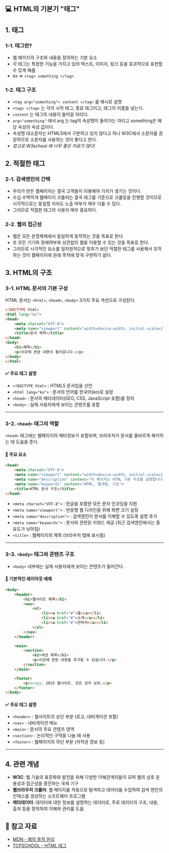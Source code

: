 ## 💻 HTML의 기본기 \"태그\"


## 1. 태그

### 1-1. 태그란?
- 웹 페이지의 구조와 내용을 정의하는 기본 요소
- 각 태그는 특정한 기능을 가지고 있어 텍스트, 이미지, 링크 등을 효과적으로 표현할 수 있게 해줌
- ex => `<tag> something </tag>`


### 1-2. 태그 구조
- `<tag arg="something"> content </tag>` 를 예시로 설명
- `<tag> </tag>` 는 각각 시작 태그, 종료 태그이고, 태그의 이름을 넣는다.
- `content` 는 태그의 내용이 들어갈 자리다.
- `arg="something"` 에서 arg 는 tag의 속성명이 들어가는 자리고 something은 해당 속성의 속성 값이다.
- 속성명 대소문자는 HTML5에서 구분하고 있지 않다고 하나 W3C에서 소문자를 권장하므로 소문자를 사용하는 것이 좋다고 한다.
- *참고로 W3school 에 너무 좋은 자료가 많다!*


## 2. 적절한 태그

### 2-1. 검색엔진의 간택
- 우리가 만든 웹페이지는 결국 고객들이 이용해야 가치가 생기는 것이다.
- 수십 수백억개 웹페이지 크롤러는 결국 태그를 기준으로 크롤링을 진행할 것이므로 시각적으로는 동일할 지라도 노출 여부가 매우 다를 수 있다.
- 그러므로 적절한 태그의 사용이 매우 중요하다.


### 2-2. 웹의 접근성
- 웹은 모든 운영체제에서 동일하게 동작하는 것을 목표로 한다.
- 또 모든 기기와 장애여부와 상관없이 웹을 이용할 수 있는 것을 목표로 한다.
- 그러므로 시각적인 요소를 일차원적으로 맞추기 보단 적절한 태그를 사용해서 조작하는 것이 웹페이지에 원래 목적에 맞게 구현하기 쉽다.

## 3. HTML의 구조

### 3-1. HTML 문서의 기본 구성

HTML 문서는 `<html>`, `<head>`, `<body>` 3가지 주요 섹션으로 구성된다.

```html
<!DOCTYPE html>
<html lang="ko">
<head>
    <meta charset="UTF-8">
    <meta name="viewport" content="width=device-width, initial-scale=1.0">
    <title>문서 제목</title>
</head>
<body>
    <h1>제목</h1>
    <p>이곳에 본문 내용이 들어갑니다.</p>
</body>
</html>
```

#### ✅ 주요 태그 설명

- `<!DOCTYPE html>` : HTML5 문서임을 선언
- `<html lang="ko">` : 문서의 언어를 한국어(ko)로 설정
- `<head>` : 문서의 메타데이터(SEO, CSS, JavaScript 포함)를 정의
- `<body>` : 실제 사용자에게 보이는 콘텐츠를 포함

---

### 3-2. `<head>` 태그의 역할

`<head>` 태그에는 웹페이지의 메타정보가 포함되며, 브라우저가 문서를 올바르게 해석하는 데 도움을 준다.

#### 📌 주요 요소

```html
<head>
    <meta charset="UTF-8">
    <meta name="viewport" content="width=device-width, initial-scale=1.0">
    <meta name="description" content="이 페이지는 HTML 기본 구조를 설명합니다.">
    <meta name="keywords" content="HTML, 웹개발, 기초">
    <title>HTML 문서 구조</title>
</head>
```

- `<meta charset="UTF-8">` : 한글을 포함한 모든 문자 인코딩을 지원
- `<meta name="viewport">` : 반응형 웹 디자인을 위해 화면 크기 설정
- `<meta name="description">` : 검색엔진이 문서를 이해할 수 있도록 설명 추가
- `<meta name="keywords">` : 문서와 관련된 키워드 제공 (최근 검색엔진에서는 중요도가 낮아짐)
- `<title>` : 웹페이지의 제목 (브라우저 탭에 표시됨)

---

### 3-3. `<body>` 태그와 콘텐츠 구조

- `<body>` 내부에는 실제 사용자에게 보이는 콘텐츠가 들어간다.

#### 📌 기본적인 레이아웃 예제

```html
<body>
    <header>
        <h1>웹사이트 제목</h1>
        <nav>
            <ul>
                <li><a href="#">홈</a></li>
                <li><a href="#">소개</a></li>
                <li><a href="#">연락처</a></li>
            </ul>
        </nav>
    </header>

    <main>
        <section>
            <h2>섹션 제목</h2>
            <p>이곳에 본문 내용을 추가할 수 있습니다.</p>
        </section>
    </main>

    <footer>
        <p>&copy; 2025 웹사이트. 모든 권리 보유.</p>
    </footer>
</body>
```

#### ✅ 주요 태그 설명

- `<header>` : 웹사이트의 상단 부분 (로고, 네비게이션 포함)
- `<nav>` : 내비게이션 메뉴
- `<main>` : 문서의 주요 콘텐츠 영역
- `<section>` : 논리적인 구역을 나눌 때 사용
- `<footer>` : 웹페이지의 하단 부분 (저작권 정보 등)

---

## 4. 관련 개념
- **W3C**: 웹 기술의 표준화와 발전을 위해 다양한 이해관계자들이 모여 웹의 상호 운용성과 접근성을 증진하는 국제 기구
- **웹브라우저 크롤러**: 웹 페이지를 자동으로 탐색하고 데이터를 수집하여 검색 엔진의 인덱스를 생성하는 소프트웨어 프로그램
- **메타데이터**: 데이터에 대한 정보를 설명하는 데이터로, 주로 데이터의 구조, 내용, 출처 등을 정의하여 이해와 관리를 도움

## 📌 참고 자료
- [MDN - 웹의 동작 원리](https://developer.mozilla.org/ko/docs/Learn/Getting_started_with_the_web/How_the_Web_works)
- [TCPSCHOOL - HTML 태그](https://tcpschool.com/html-tags/intro)
